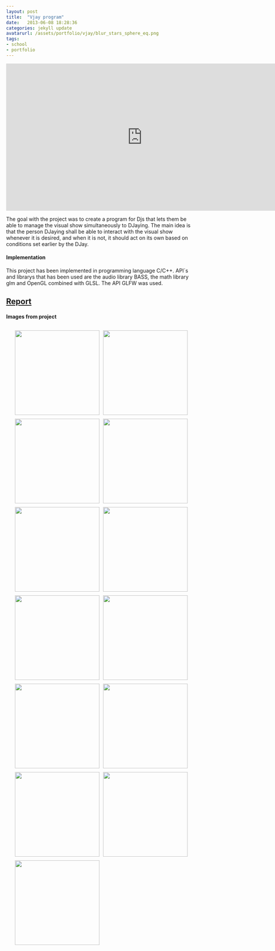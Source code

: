 ```yaml
---
layout: post
title:  "Vjay program"
date:   2013-06-08 18:28:36
categories: jekyll update
avatarurl: /assets/portfolio/vjay/blur_stars_sphere_eq.png
tags:
- school
- portfolio
---
```


<iframe src="http://player.vimeo.com/video/75007341?color=4B0082" width="740" height="400" frameborder="0" webkitallowfullscreen mozallowfullscreen allowfullscreen></iframe> 

The goal with the project was to create a program for Djs that lets them be able to manage the visual show simultaneously to DJaying. The main idea is that the person DJaying shall be able to interact with the visual show whenever it is desired, and when it is not, it should act on its own based on conditions set earlier by the DJay.

#### Implementation ####

This project has been implemented in programming language C/C++. API´s and librarys that has been used are the audio library BASS, the math library glm and OpenGL combined with GLSL. The API GLFW was used.

## [Report][VjayReport] ##

#### Images from project ####

<style>
	ul#menu li {
		float: left;
	    display:inline;
	    margin: 10px 10px 0 0;
	}
	ul#menu {
		margin: 0 0 0 0;
	}
</style>

<ul id="menu">
	<li><a href="{{ site.baseurl }}/assets/portfolio/vjay/blur_stars_sphere.png">
		<img src="{{ site.baseurl }}/assets/portfolio/vjay/blur_stars_sphere.png" height="230"/>
	</a>
	</li>
	  	<li><a href="{{ site.baseurl }}/assets/portfolio/vjay/blur_stars_sphere_circling.png">
		<img src="{{ site.baseurl }}/assets/portfolio/vjay/blur_stars_sphere_circling.png" height="230"/>
	</a>
	</li>
	</li>
	  	<li><a href="{{ site.baseurl }}/assets/portfolio/vjay/blur_stars_sphere_circling2.png">
		<img src="{{ site.baseurl }}/assets/portfolio/vjay/blur_stars_sphere_circling2.png" height="230"/>
	</a>
	</li>
</ul>

<ul id="menu">
	<li><a href="{{ site.baseurl }}/assets/portfolio/vjay/blur_stars_sphere_eq.png">
		<img src="{{ site.baseurl }}/assets/portfolio/vjay/blur_stars_sphere_eq.png" height="230"/>
	</a>
	</li>
	  	<li><a href="{{ site.baseurl }}/assets/portfolio/vjay/blur_stars_spherefan.png">
		<img src="{{ site.baseurl }}/assets/portfolio/vjay/blur_stars_spherefan.png" height="230"/>
	</a>
	</li>
	</li>
	  	<li><a href="{{ site.baseurl }}/assets/portfolio/vjay/blur_stars_spherefan_eq.png">
		<img src="{{ site.baseurl }}/assets/portfolio/vjay/blur_stars_spherefan_eq.png" height="230"/>
	</a>
	</li>
</ul> 

<ul id="menu">
	<li><a href="{{ site.baseurl }}/assets/portfolio/vjay/EQ1.png">
		<img src="{{ site.baseurl }}/assets/portfolio/vjay/EQ1.png" height="230"/>
	</a>
	</li>
	  	<li><a href="{{ site.baseurl }}/assets/portfolio/vjay/only_sphere.png">
		<img src="{{ site.baseurl }}/assets/portfolio/vjay/only_sphere.png" height="230"/>
	</a>
	</li>
	</li>
	  	<li><a href="{{ site.baseurl }}/assets/portfolio/vjay/only_spherefan.png">
		<img src="{{ site.baseurl }}/assets/portfolio/vjay/only_spherefan.png" height="230"/>
	</a>
	</li>
</ul> 

<ul id="menu">
	<li><a href="{{ site.baseurl }}/assets/portfolio/vjay/only_stars.png">
		<img src="{{ site.baseurl }}/assets/portfolio/vjay/only_stars.png" height="230"/>
	</a>
	</li>
	  	<li><a href="{{ site.baseurl }}/assets/portfolio/vjay/zbuffer_spherefan.png">
		<img src="{{ site.baseurl }}/assets/portfolio/vjay/zbuffer_spherefan.png" height="230"/>
	</a>
	</li>
	</li>
	  	<li><a href="{{ site.baseurl }}/assets/portfolio/vjay/zbuffer_starts_sphere.png">
		<img src="{{ site.baseurl }}/assets/portfolio/vjay/zbuffer_starts_sphere.png" height="230"/>
	</a>
	</li>
</ul> 

<ul id="menu">
	<li>
		<a href="{{ site.baseurl }}/assets/portfolio/vjay/zbuffer_starts_sphere_spherefan.png">
			<img src="{{ site.baseurl }}/assets/portfolio/vjay/zbuffer_starts_sphere_spherefan.png" height="230"/>
		</a>
	</li>
</ul> 

<!-- ![My helpful screenshot]({{ site.baseurl }}/assets/portfolio/vjay/blur_stars_sphere_eq.png) -->

[VjayReport]: /assets/portfolio/vjay/Report_TNCG14_andno922_finalver1.pdf